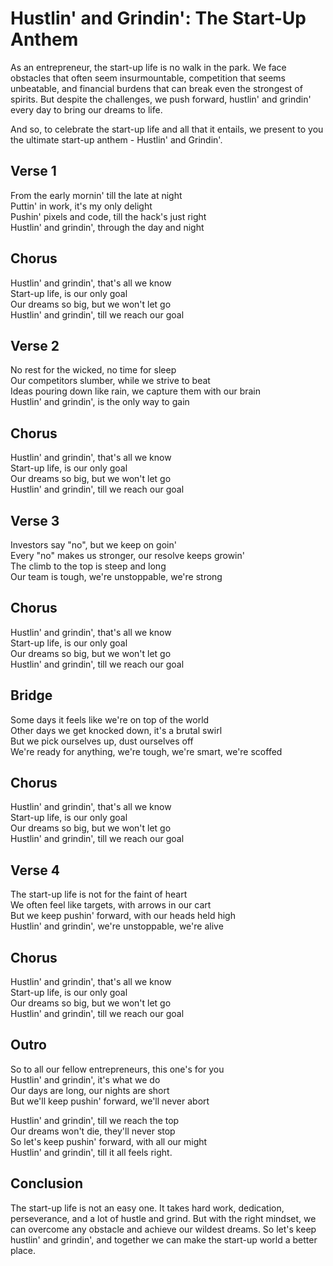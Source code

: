 # Hustlin' and Grindin': The Start-Up Anthem

As an entrepreneur, the start-up life is no walk in the park. We face obstacles that often seem insurmountable, competition that seems unbeatable, and financial burdens that can break even the strongest of spirits. But despite the challenges, we push forward, hustlin' and grindin' every day to bring our dreams to life.

And so, to celebrate the start-up life and all that it entails, we present to you the ultimate start-up anthem - Hustlin' and Grindin'.

## Verse 1

From the early mornin' till the late at night  
Puttin' in work, it's my only delight  
Pushin' pixels and code, till the hack's just right  
Hustlin' and grindin', through the day and night

## Chorus

Hustlin' and grindin', that's all we know  
Start-up life, is our only goal  
Our dreams so big, but we won't let go  
Hustlin' and grindin', till we reach our goal

## Verse 2

No rest for the wicked, no time for sleep  
Our competitors slumber, while we strive to beat  
Ideas pouring down like rain, we capture them with our brain  
Hustlin' and grindin', is the only way to gain

## Chorus

Hustlin' and grindin', that's all we know  
Start-up life, is our only goal  
Our dreams so big, but we won't let go  
Hustlin' and grindin', till we reach our goal

## Verse 3

Investors say "no", but we keep on goin'  
Every "no" makes us stronger, our resolve keeps growin'  
The climb to the top is steep and long  
Our team is tough, we're unstoppable, we're strong

## Chorus

Hustlin' and grindin', that's all we know  
Start-up life, is our only goal  
Our dreams so big, but we won't let go  
Hustlin' and grindin', till we reach our goal

## Bridge

Some days it feels like we're on top of the world  
Other days we get knocked down, it's a brutal swirl  
But we pick ourselves up, dust ourselves off  
We're ready for anything, we're tough, we're smart, we're scoffed

## Chorus

Hustlin' and grindin', that's all we know  
Start-up life, is our only goal  
Our dreams so big, but we won't let go  
Hustlin' and grindin', till we reach our goal

## Verse 4

The start-up life is not for the faint of heart  
We often feel like targets, with arrows in our cart  
But we keep pushin' forward, with our heads held high  
Hustlin' and grindin', we're unstoppable, we're alive

## Chorus

Hustlin' and grindin', that's all we know  
Start-up life, is our only goal  
Our dreams so big, but we won't let go  
Hustlin' and grindin', till we reach our goal

## Outro

So to all our fellow entrepreneurs, this one's for you  
Hustlin' and grindin', it's what we do  
Our days are long, our nights are short  
But we'll keep pushin' forward, we'll never abort

Hustlin' and grindin', till we reach the top  
Our dreams won't die, they'll never stop  
So let's keep pushin' forward, with all our might  
Hustlin' and grindin', till it all feels right.

## Conclusion

The start-up life is not an easy one. It takes hard work, dedication, perseverance, and a lot of hustle and grind. But with the right mindset, we can overcome any obstacle and achieve our wildest dreams. So let's keep hustlin' and grindin', and together we can make the start-up world a better place.